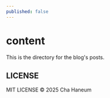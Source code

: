 ```yaml
---
published: false
---
```


# content
This is the directory for the blog's posts.

## LICENSE
MIT LICENSE &copy; 2025 Cha Haneum